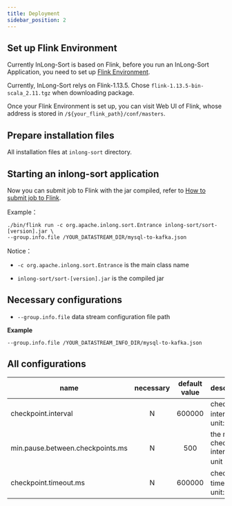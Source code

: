 ```yaml
---
title: Deployment
sidebar_position: 2
---
```


## Set up Flink Environment
Currently InLong-Sort is based on Flink, before you run an InLong-Sort Application,
you need to set up [Flink Environment](https://nightlies.apache.org/flink/flink-docs-release-1.13/docs/deployment/overview/).

Currently, InLong-Sort relys on Flink-1.13.5. Chose `flink-1.13.5-bin-scala_2.11.tgz` when downloading package.

Once your Flink Environment is set up, you can visit Web UI of Flink, whose address is stored in `/${your_flink_path}/conf/masters`.

## Prepare installation files
All installation files at `inlong-sort` directory.

## Starting an inlong-sort application
Now you can submit job to Flink with the jar compiled, refer to [How to submit job to Flink](https://nightlies.apache.org/flink/flink-docs-release-1.13/docs/deployment/cli/#submitting-a-job).

Example：
```
./bin/flink run -c org.apache.inlong.sort.Entrance inlong-sort/sort-[version].jar \
--group.info.file /YOUR_DATASTREAM_DIR/mysql-to-kafka.json
```

Notice：

- `-c org.apache.inlong.sort.Entrance` is the main class name

- `inlong-sort/sort-[version].jar` is the compiled jar

## Necessary configurations
- `--group.info.file` data stream configuration file path

**Example**
```
--group.info.file /YOUR_DATASTREAM_INFO_DIR/mysql-to-kafka.json
```

## All configurations
| name                                       | necessary | default value | description                                                                                                                                                                                                                                 |
|--------------------------------------------|:---------:|:-------------:|---------------------------------------------------------------------------------------------------------------------------------------------------------------------------------------------------------------------------------------------|
| checkpoint.interval                        |     N     |    600000     | checkpoint interval，unit: ms                                                                                                                                                                                                                |
| min.pause.between.checkpoints.ms           |     N     |      500      | the minimal checkpoint interval, unit：ms                                                                                                                                                                                                    |
| checkpoint.timeout.ms                      |     N     |    600000     | checkpoint timeout，unit: ms                                                                                                                                                                                                                 |